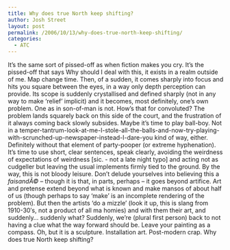 ```yaml
---
title: Why does true North keep shifting?
author: Josh Street
layout: post
permalink: /2006/10/13/why-does-true-north-keep-shifting/
categories:
  - ATC
---
```

It&#8217;s the same sort of pissed-off as when fiction makes you cry. It&#8217;s the pissed-off that says Why should I deal with this, it exists in a realm outside of me. Map change time. Then, of a sudden, it comes sharply into focus and hits you square between the eyes, in a way only depth perception can provide. Its scope is suddenly crystallised and defined sharply (not in any way to make &#8216;relief&#8217; implicit) and it becomes, most definitely, one&#8217;s own problem. One as in son-of-man is not. How&#8217;s that for convoluted? The problem lands squarely back on this side of the court, and the frustration of it always coming back slowly subsides. Maybe it&#8217;s time to play ball-boy. Not in a temper-tantrum-look-at-me-I-stole-all-the-balls-and-now-try-playing-with-scrunched-up-newspaper-instead-I-dare-you kind of way, either. Definitely without that element of party-pooper (or extreme hyphenation). It&#8217;s time to use short, clear sentences, speak clearly, avoiding the weirdness of expectations of weirdness [sic. - not a late night typo] and acting not as cudgeller but leaving the usual implements firmly tied to the ground. By the way, this is not bloody leisure. Don&#8217;t delude yourselves into believing this a *faisandÃ©* &#8211; though it is that, in parts, perhaps &#8211; it goes beyond artifice. Art and pretense extend beyond what is known and make mansos of about half of us (though perhaps to say &#8216;make&#8217; is an incomplete rendering of the problem). But then the artists &#8216;do a mizzle&#8217; (look it up, this is slang from 1910-30&#8242;s, not a product of all ma homies) and with them their art, and suddenly&#8230; suddenly what? Suddenly, we&#8217;re (plural first person) back to not having a clue what the way forward should be. Leave your painting as a compass. Oh, but it is a sculpture. Installation art. Post-modern crap. Why does true North keep shifting?